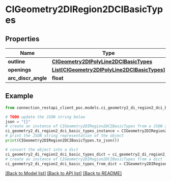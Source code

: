 # CIGeometry2DIRegion2DCIBasicTypes


## Properties

Name | Type | Description | Notes
------------ | ------------- | ------------- | -------------
**outline** | [**CIGeometry2DIPolyLine2DCIBasicTypes**](CIGeometry2DIPolyLine2DCIBasicTypes.md) |  | [optional] 
**openings** | [**List[CIGeometry2DIPolyLine2DCIBasicTypes]**](CIGeometry2DIPolyLine2DCIBasicTypes.md) |  | [optional] 
**arc_discr_angle** | **float** |  | [optional] 

## Example

```python
from connection_restapi_client_poc.models.ci_geometry2_di_region2_dci_basic_types import CIGeometry2DIRegion2DCIBasicTypes

# TODO update the JSON string below
json = "{}"
# create an instance of CIGeometry2DIRegion2DCIBasicTypes from a JSON string
ci_geometry2_di_region2_dci_basic_types_instance = CIGeometry2DIRegion2DCIBasicTypes.from_json(json)
# print the JSON string representation of the object
print(CIGeometry2DIRegion2DCIBasicTypes.to_json())

# convert the object into a dict
ci_geometry2_di_region2_dci_basic_types_dict = ci_geometry2_di_region2_dci_basic_types_instance.to_dict()
# create an instance of CIGeometry2DIRegion2DCIBasicTypes from a dict
ci_geometry2_di_region2_dci_basic_types_from_dict = CIGeometry2DIRegion2DCIBasicTypes.from_dict(ci_geometry2_di_region2_dci_basic_types_dict)
```
[[Back to Model list]](../README.md#documentation-for-models) [[Back to API list]](../README.md#documentation-for-api-endpoints) [[Back to README]](../README.md)


